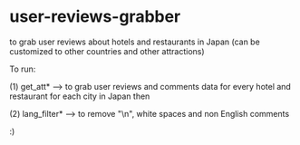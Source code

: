 # user-reviews-grabber
to grab user reviews about hotels and restaurants in Japan (can be customized to other countries and other attractions)


To run:

(1) get_att*
--> to grab user reviews and comments data for every hotel and restaurant for each city in Japan
then

(2) lang_filter*
-->
to remove "\n", white spaces and non English comments

:)
